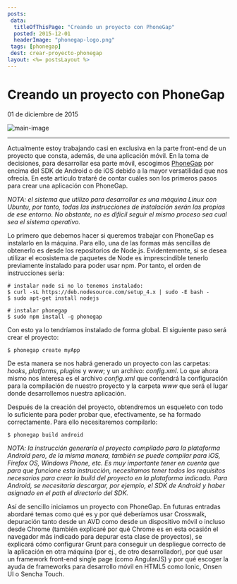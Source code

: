 ```yaml
---
posts:
 data:
  titleOfThisPage: "Creando un proyecto con PhoneGap"
  posted: 2015-12-01
  headerImage: "phonegap-logo.png"
 tags: [phonegap]
 dest: crear-proyecto-phonegap
layout: <%= postsLayout %>
---
```


# Creando un proyecto con PhoneGap

<div class="date">01 de diciembre de 2015</div>

![main-image]({{pathAssets}}img/phonegap-logo.png)

- - -

Actualmente estoy trabajando casi en exclusiva en la parte front-end de un proyecto que consta, además, de una aplicación móvil. En la toma de decisiones, para desarrollar esa parte móvil, escogimos [PhoneGap](http://phonegap.com/) por encima del SDK de Android o de iOS debido a la mayor versatilidad que nos ofrecía. En este artículo trataré de contar cuáles son los primeros pasos para crear una aplicación con PhoneGap.

*NOTA: el sistema que utilizo para desarrollar es una máquina Linux con Ubuntu, por tanto, todas las instrucciones de instalación serán las propias de ese entorno. No obstante, no es difícil seguir el mismo proceso sea cual sea el sistema operativo.*

Lo primero que debemos hacer si queremos trabajar con PhoneGap es instalarlo en la máquina. Para ello, una de las formas más sencillas de obtenerlo es desde los repositorios de Node.js. Evidentemente, si se desea utilizar el ecosistema de paquetes de Node es imprescindible tenerlo previamente instalado para poder usar npm. Por tanto, el orden de instrucciones sería:
```
# instalar node si no lo tenemos instalado:
$ curl -sL https://deb.nodesource.com/setup_4.x | sudo -E bash -
$ sudo apt-get install nodejs

# instalar phonegap
$ sudo npm install -g phonegap
```

Con esto ya lo tendríamos instalado de forma global. El siguiente paso será crear el proyecto:
```
$ phonegap create myApp
```

De esta manera se nos habrá generado un proyecto con las carpetas: *hooks*, *platforms*, *plugins* y *www*; y un archivo: *config.xml*. Lo que ahora mismo nos interesa es el archivo *config.xml* que contendrá la configuración para la compilación de nuestro proyecto y la carpeta *www* que será el lugar donde desarrollemos nuestra aplicación.

Después de la creación del proyecto, obtendremos un esqueleto con todo lo suficiente para poder probar que, efectivamente, se ha formado correctamente. Para ello necesitaremos compilarlo:

```
$ phonegap build android
```
*NOTA: la instrucción generaría el proyecto compilado para la plataforma Android pero, de la misma manera, también se puede compilar para iOS, Firefox OS, Windows Phone, etc. Es muy importante tener en cuenta que para que funcione esta instrucción, necesitamos tener todos los requisitos necesarios para crear la build del proyecto en la plataforma indicada. Para Android, se necesitaría descargar, por ejemplo, el SDK de Android y haber asignado en el path el directorio del SDK.*

Así de sencillo iniciamos un proyecto con PhoneGap. En futuras entradas abordaré temas como qué es y por qué deberíamos usar Crosswalk, depuración tanto desde un AVD como desde un dispositivo móvil o incluso desde Chrome (también explicaré por qué Chrome es en esta ocasión el navegador más indicado para depurar esta clase de proyectos), se explicará cómo configurar Grunt para conseguir un despliegue correcto de la aplicación en otra máquina (por ej., de otro desarrollador), por qué usar un framework front-end single page (como AngularJS) y por qué escoger la ayuda de frameworks para desarrollo móvil en HTML5 como Ionic, Onsen UI o Sencha Touch.